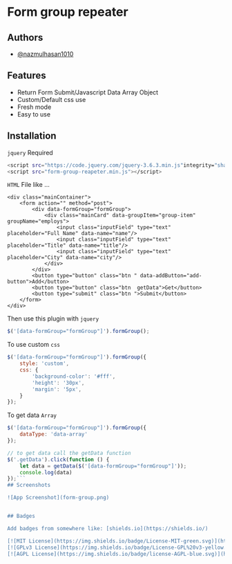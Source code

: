 

# Form group repeater


## Authors

- [@nazmulhasan1010](https://www.github.com/nazmulhasan1010)


## Features

- Return Form Submit/Javascript Data Array Object
- Custom/Default css use
- Fresh mode
- Easy to use


## Installation
``` jquery ``` Required
```bash
<script src="https://code.jquery.com/jquery-3.6.3.min.js"integrity="sha256-pvPw+upLPUjgMXY0G+8O0xUf+/Im1MZjXxxgOcBQBXU=" crossorigin="anonymous"></script>
<script src="form-group-reapeter.min.js"></script>
```
``` HTML ``` File like ...
```
<div class="mainContainer">
    <form action="" method="post">
        <div data-formGroup="formGroup">
            <div class="mainCard" data-groupItem="group-item" groupName="employs">
                <input class="inputField" type="text" placeholder="Full Name" data-name="name"/>
                <input class="inputField" type="text" placeholder="Title" data-name="title"/>
                <input class="inputField" type="text" placeholder="City" data-name="city"/>
            </div>
        </div>
        <button type="button" class="btn " data-addButton="add-button">Add</button>
        <button type="button" class="btn  getData">Get</button>
        <button type="submit" class="btn ">Submit</button>
    </form>
</div>
```
Then use this plugin with ``` jquery ```
```javascript
$('[data-formGroup="formGroup"]').formGroup();
```
To use custom ```css``` 
```javascript
$('[data-formGroup="formGroup"]').formGroup({
    style: 'custom',
    css: {
        'background-color': '#fff',
        'height': '30px',
        'margin': '5px',
    }
});
```
To get data  ``` Array ``` 
```javascript
$('[data-formGroup="formGroup"]').formGroup({
    dataType: 'data-array'
});

// to get data call the getData function
$('.getData').click(function () {
    let data = getData($('[data-formGroup="formGroup"]'));
    console.log(data)
});```
## Screenshots

![App Screenshot](form-group.png)


## Badges

Add badges from somewhere like: [shields.io](https://shields.io/)

[![MIT License](https://img.shields.io/badge/License-MIT-green.svg)](https://choosealicense.com/licenses/mit/)
[![GPLv3 License](https://img.shields.io/badge/License-GPL%20v3-yellow.svg)](https://opensource.org/licenses/)
[![AGPL License](https://img.shields.io/badge/license-AGPL-blue.svg)](http://www.gnu.org/licenses/agpl-3.0)

